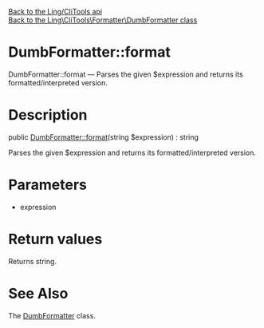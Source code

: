 [Back to the Ling/CliTools api](https://github.com/lingtalfi/CliTools/blob/master/doc/api/Ling/CliTools.md)<br>
[Back to the Ling\CliTools\Formatter\DumbFormatter class](https://github.com/lingtalfi/CliTools/blob/master/doc/api/Ling/CliTools/Formatter/DumbFormatter.md)


DumbFormatter::format
================



DumbFormatter::format — Parses the given $expression and returns its formatted/interpreted version.




Description
================


public [DumbFormatter::format](https://github.com/lingtalfi/CliTools/blob/master/doc/api/Ling/CliTools/Formatter/DumbFormatter/format.md)(string $expression) : string




Parses the given $expression and returns its formatted/interpreted version.




Parameters
================


- expression

    


Return values
================

Returns string.








See Also
================

The [DumbFormatter](https://github.com/lingtalfi/CliTools/blob/master/doc/api/Ling/CliTools/Formatter/DumbFormatter.md) class.



